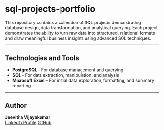 # sql-projects-portfolio

This repository contains a collection of SQL projects demonstrating database design, data transformation, and analytical querying. 
Each project demonstrates the ability to turn raw data into structured, relational formats and draw meaningful business insights using advanced SQL techniques.

-----

## Technologies and Tools
- **PostgreSQL** - For database management and querying  
- **SQL** - For data extraction, manipulation, and analysis
- **Microsoft Excel** – For initial data exploration, formatting, and summary reporting

-----

## Author
**Jeevitha Vijayakumar**  
[LinkedIn Profile](https://www.linkedin.com/in/jeevitha-vijayakumar/) 
[GitHub](https://github.com/jeevithavijaykumar)
